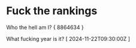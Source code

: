 # Fuck the rankings

Who the hell am I?
{ 8864634 }

What fucking year is it?
[ 2024-11-22T09:30:00Z ]
